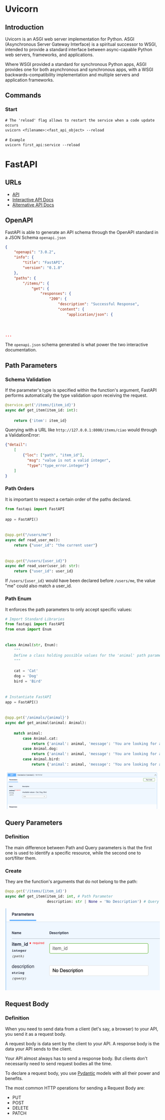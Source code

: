 # Uvicorn

## Introduction
Uvicorn is an ASGI web server implementation for Python.
ASGI (Asynchronous Server Gateway Interface) is a spiritual successor to WSGI, 
intended to provide a standard interface between async-capable Python web servers, frameworks, and applications.

Where WSGI provided a standard for synchronous Python apps, ASGI provides one for both asynchronous and synchronous apps, 
with a WSGI backwards-compatibility implementation and multiple servers and application frameworks.

## Commands

### Start
``` shell
# The 'reload' flag allows to restart the service when a code update occurs
uvicorn <filename>:<fast_api_object> --reload

# Example
uvicorn first_api:service --reload
```

# FastAPI

## URLs
- [API](http://127.0.0.1:8000)
- [Interactive API Docs](http://127.0.0.1:8000/docs)
- [Alternative API Docs](http://127.0.0.1:8000/redoc)

## OpenAPI
FastAPI is able to generate an API schema through the OpenAPI standard in a JSON Schema `openapi.json`
``` json
{
    "openapi": "3.0.2",
    "info": {
        "title": "FastAPI",
        "version": "0.1.0"
    },
    "paths": {
        "/items/": {
            "get": {
                "responses": {
                    "200": {
                        "description": "Successful Response",
                        "content": {
                            "application/json": {



...
```

The `openapi.json` schema generated is what power the two interactive documentation.

## Path Parameters

### Schema Validation
If the parameter's type is specified within the function's argument, FastAPI performs automatically the type
validation upon receiving the request.
``` python
@service.get('/items/{item_id}')
async def get_item(item_id: int):

    return {'item': item_id}
```

Querying with a URL like `http://127.0.0.1:8000/items/ciao` would through a ValidationError:
``` json
{"detail":
    [
        {"loc": ["path", "item_id"],
          "msg": "value is not a valid integer",
          "type":"type_error.integer"}
    ]
}
```

### Path Orders
It is important to respect a certain order of the paths declared.

``` python
from fastapi import FastAPI

app = FastAPI()


@app.get("/users/me")
async def read_user_me():
    return {"user_id": "the current user"}


@app.get("/users/{user_id}")
async def read_user(user_id: str):
    return {"user_id": user_id}
```

If `/users/{user_id}` would have been declared before `/users/me`, the value "me" could also match a user_id.

### Path Enum
It enforces the path parameters to only accept specific values:
``` python
# Import Standard Libraries
from fastapi import FastAPI
from enum import Enum


class Animal(str, Enum):
    """
    Define a class holding possible values for the 'animal' path parameter. No other values would be accepted
    """

    cat = 'Cat'
    dog = 'Dog'
    bird = 'Bird'


# Instantiate FastAPI
app = FastAPI()


@app.get('/animals/{animal}')
async def get_animal(animal: Animal):

    match animal:
        case Animal.cat:
            return {'animal': animal, 'message': 'You are looking for a cat'}
        case Animal.dog:
            return {'animal': animal, 'message': 'You are looking for a dog'}
        case Animal.bird:
            return {'animal': animal, 'message': 'You are looking for a bird'}
```
![Enum Path Parameters](./docs_images/fast_api_docs_image_1.png)

## Query Parameters

### Definition
The main difference between Path and Query parameters is that the first one is used to identify a specific resource, 
while the second one to sort/filter them.

### Create
They are the function's arguments that do not belong to the path:
``` python
@app.get('/items/{item_id}')
async def get_item(item_id: int, # Path Parameter
                   description: str | None = 'No Description') # Query parameter with a default value
```
![Query Parameters](./docs_images/fast_api_docs_image_2.png)


## Request Body

### Definition
When you need to send data from a client (let's say, a browser) to your API, you send it as a request body.

A request body is data sent by the client to your API. A response body is the data your API sends to the client.

Your API almost always has to send a response body. But clients don't necessarily need to send request bodies all the time.

To declare a request body, you use [Pydantic](https://pydantic-docs.helpmanual.io/) 
models with all their power and benefits.

The most common HTTP operations for sending a Request Body are:
- PUT
- POST
- DELETE
- PATCH